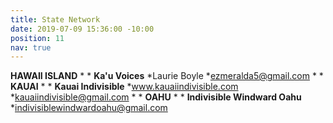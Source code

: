 ```yaml
---
title: State Network
date: 2019-07-09 15:36:00 -10:00
position: 11
nav: true
---
```


**HAWAII ISLAND**
*
*
**Ka'u Voices**
*Laurie Boyle
*ezmeralda5@gmail.com
*
*
**KAUAI**
*
*
**Kauai Indivisible**
*www.kauaiindivisible.com
*kauaiindivisible@gmail.com
*
*
**OAHU**
*
*
**Indivisible Windward Oahu**
*indivisiblewindwardoahu@gmail.com